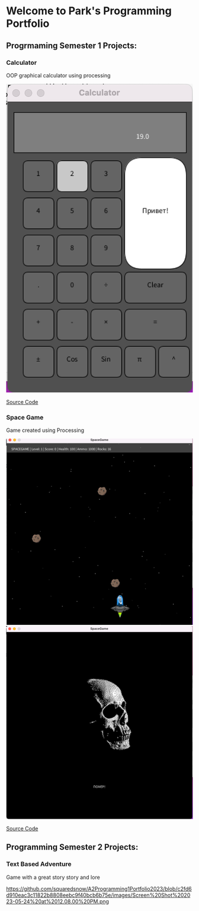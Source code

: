 # Welcome to Park's Programming Portfolio

## Progrmaming Semester 1 Projects:

### Calculator

OOP graphical calculator using processing

![Calculator](https://github.com/squaredsnow/A2Programming1Portfolio2023/blob/main/images/CalcScrnShot.png?raw=true)

[Source Code](https://github.com/squaredsnow/A2Programming1Portfolio2023/tree/main/src/Calculator)

### Space Game

Game created using Processing

![Game](https://github.com/squaredsnow/A2Programming1Portfolio2023/blob/main/images/InGame.png?raw=true)
![Death Screen](https://github.com/squaredsnow/A2Programming1Portfolio2023/blob/main/images/DeathScreen.png?raw=true)

[Source Code](https://github.com/squaredsnow/A2Programming1Portfolio2023/tree/main/src/SpaceGame)

## Programming Semester 2 Projects:

### Text Based Adventure

Game with a great story story and lore

https://github.com/squaredsnow/A2Programming1Portfolio2023/blob/c2fd6d910eac3c11822b8808eebc9f40bcb6b75e/images/Screen%20Shot%202023-05-24%20at%2012.08.00%20PM.png
